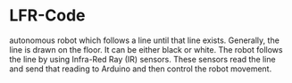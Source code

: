 # LFR-Code
autonomous robot which follows a line until that line exists. Generally, the line is drawn on the floor. It can be either black or white. The robot follows the line by using Infra-Red Ray (IR) sensors. These sensors read the line and send that reading to Arduino and then control the robot movement.
